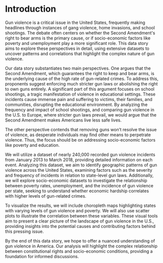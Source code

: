 # Introduction
Gun violence is a critical issue in the United States, frequently making headlines through instances of gang violence, home invasions, and school shootings. The debate often centers on whether the Second Amendment's right to bear arms is the primary cause, or if socio-economic factors like poverty and unemployment play a more significant role. This data story aims to explore these perspectives in detail, using extensive datasets to uncover patterns and correlations that highlight the complex nature of gun violence.

Our data story substantiates two main perspectives. One argues that the Second Amendment, which guarantees the right to keep and bear arms, is the underlying cause of the high rate of gun-related crimes. To address this, proponents suggest enforcing much stricter gun laws or abolishing the right to own guns entirely. A significant part of this argument focuses on school shootings, a tragic manifestation of violence in educational settings. These incidents cause immense pain and suffering to victims, their families, and communities, disrupting the educational environment. By analyzing the frequency and impact of school shootings, and comparing gun violence in the U.S. to Europe, where stricter gun laws prevail, we would argue that the Second Amendment makes Americans live less safe lives.

The other perspective contends that removing guns won’t resolve the issue of violence, as desperate individuals may find other means to perpetrate violence. Thus, the focus should be on addressing socio-economic factors like poverty and education.

We will utilize a dataset of nearly 240,000 recorded gun violence incidents from January 2013 to March 2018, providing detailed information on each event. Analyzing this dataset, we aim to identify geographic patterns of gun violence across the United States, examining factors such as the severity and frequency of incidents in relation to state-level gun laws. Additionally, we will explore socio-economic datasets to investigate the relationship between poverty rates, unemployment, and the incidence of gun violence per state, seeking to understand whether economic hardship correlates with higher levels of gun-related crimes.

To visualize the results, we will include choropleth maps highlighting states with varying levels of gun violence and poverty. We will also use scatter plots to illustrate the correlation between these variables. These visual tools aim to present a clear picture of the landscape of gun violence in the U.S., providing insights into the potential causes and contributing factors behind this pressing issue.

By the end of this data story, we hope to offer a nuanced understanding of gun violence in America. Our analysis will highlight the complex relationship between constitutional rights and socio-economic conditions, providing a foundation for informed discussions.
